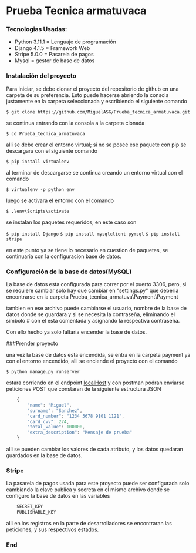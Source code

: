 # Prueba Tecnica armatuvaca

### Tecnologias Usadas:

- Python 3.11.1 = Lenguaje de programación
- Django 4.1.5 = Framework Web
- Stripe 5.0.0 = Pasarela de pagos
- Mysql = gestor de base de datos

###  Instalación del proyecto

Para iniciar, se debe clonar el proyecto del repositorio de github en una carpeta de su preferencia. Esto puede hacerse abriendo la consola justamente en la carpeta seleccionada y escribiendo el siguiente comando

`$ git clone https://github.com/MiguelASG/Prueba_tecnica_armatuvaca.git`

se continua entrando con la consola a la carpeta clonada

`$ cd Prueba_tecnica_armatuvaca`

alli se debe crear el entorno virtual; si no se posee ese paquete con pip se descargara con el siguiente comando

`$ pip install virtualenv`

al terminar de descargarse se continua creando un entorno virtual con el comando

`$ virtualenv -p python env`

luego se activara el entorno con el comando

`$ .\env\Scripts\activate`

se instalan los paquetes requeridos, en este caso son

`$ pip install Django`
`$ pip install mysqlclient pymsql`
`$ pip install stripe`

en este punto ya se tiene lo necesario en cuestion de paquetes, se continuaria con la configuracion base de datos. 

###  Configuración de la base de datos(MySQL)

La base de datos esta configurada para correr por el puerto 3306, pero, si se requiere cambiar solo hay que cambiar en "settings.py" que deberia encontrarse en la carpeta Prueba_tecnica_armatuva\Payment\Payment

tambien en ese archivo puede cambiarse el usuario, nombre de la base de datos donde se guardara y si se necesita la contraseña, eliminando el simbolo # con el esta comentada y asignando la respectiva contraseña.

Con ello hecho ya solo faltaria encender la base de datos.

###Prender proyecto 

una vez la base de datos esta encendida, se entra en la carpeta payment ya con el entorno encendido, alli se enciende el proyecto con el comando

`$ python manage.py runserver`

estara corriendo en el endpoint [localHost](http://localhost:8000/api/payment/) y con postman podran enviarse peticiones POST
que constaran de la siguiente estructura JSON

```javascript
	{
		"name": "Miguel",
		"surname": "Sanchez",
		"card_number": "1234 5678 9101 1121",
		"card_cvv": 274,
		"total_value": 100000,
		"extra_description": "Mensaje de prueba"
	}
```
alli se pueden cambiar los valores de cada atributo, y los datos quedaran guardados en la base de datos.

### Stripe

La pasarela de pagos usada para este proyecto puede ser configurada solo cambiando la clave publica y secreta en el mismo archivo donde se configuro la base de datos en las variables 

```javascript 
	SECRET_KEY
	PUBLISHABLE_KEY
```
alli en los registros en la parte de desarrolladores se encontraran las peticiones, y sus respectivos estados.

### End
